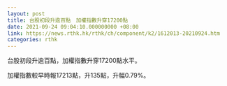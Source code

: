 ```yaml
---
layout: post
title: 台股初段升逾百點　加權指數升穿17200點
date: 2021-09-24 09:04:10.000000000 +08:00
link: https://news.rthk.hk/rthk/ch/component/k2/1612013-20210924.htm
categories: rthk
---
```


台股初段升逾百點，加權指數升穿17200點水平。

加權指數較早時報17213點，升135點，升幅0.79%。
